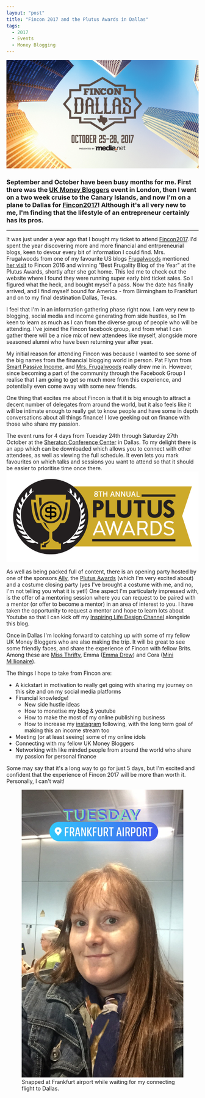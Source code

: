 ```yaml
---
layout: "post"
title: "Fincon 2017 and the Plutus Awards in Dallas"
tags:
  - 2017
  - Events
  - Money Blogging
---
```


<img src='/i/Fincon17_logo.jpg' alt='missing' />


### September and October have been busy months for me. First there was the <a href="https://ukmoneybloggers.com" target="_blank">UK Money Bloggers</a> event in London, then I went on a two week cruise to the Canary Islands, and now I'm on a plane to Dallas for <a href="https://finconexpo.com/" target="_blank">Fincon2017</a>! Although it's all very new to me, I'm finding that the lifestyle of an entrepreneur certainly has its pros.

***  

It was just under a year ago that I bought my ticket to attend <a href="https://finconexpo.com/" target="_blank">Fincon2017</a>. I'd spent the year discovering more and more financial and entrpreneurial blogs, keen to devour every bit of information I could find. Mrs. Frugalwoods from one of my favourite US blogs <a href="http://www.frugalwoods.com/" target="_blank">Frugalwoods</a> mentioned <a href="http://www.frugalwoods.com/2016/09/29/how-to-fly-with-a-baby-on-an-airplane-by-yourself/" target="_blank">her visit</a> to Fincon 2016 and winning "Best Frugality Blog of the Year" at the Plutus Awards, shortly after she got home. This led me to check out the website where I found they were running super early bird ticket sales. So I figured what the heck, and bought myself a pass. Now the date has finally arrived, and I find myself bound for America - from Birmingham to Frankfurt and on to my final destination Dallas, Texas.

I feel that I'm in an information gathering phase right now. I am very new to blogging, social media and income generating from side hustles, so I'm keen to learn as much as I can from the diverse group of people who will be attending. I've joined the Fincon facebook group, and from what I can gather there will be a nice mix of new attendees like myself, alongside more seasoned alumni who have been returning year after year.

My initial reason for attending Fincon was because I wanted to see some of the big names from the financial blogging world in person. Pat Flynn from <a href="https://www.smartpassiveincome.com/" target="_blank">Smart Passive Income</a>, and <a href="http://www.frugalwoods.com/" target="_blank">Mrs. Frugalwoods</a> really drew me in. However, since becoming a part of the community through the Facebook Group I realise that I am going to get so much more from this experience, and potentially even come away with some new friends.

One thing that excites me about Fincon is that it is big enough to attract a decent number of delegates from around the world, but it also feels like it will be intimate enough to really get to know people and have some in depth conversations about all things finance! I love geeking out on finance with those who share my passion.

The event runs for 4 days from Tuesday 24th through Saturday 27th October at the <a href="http://www.sheratondallashotel.com/dallas-conference-rooms" target="_blank">Sheraton Conference Center</a> in Dallas. To my delight there is an app which can be downloaded which allows you to connect with other attendees, as well as viewing the full schedule. It even lets you mark favourites on which talks and sessions you want to attend so that it should be easier to prioritise time once there. 
<img src='/i/PLUTUS_BANNER.jpg' alt='missing' />

As well as being packed full of content, there is an opening party hosted by one of the sponsors <a href="https://www.ally.com/" target="_blank">Ally</a>, the <a href="https://www.plutusawards.com/" target="_blank">Plutus Awards</a> (which I'm very excited about) and a costume closing party (yes I've brought a costume with me, and no, I'm not telling you what it is yet!) One aspect I'm particularly impressed with, is the offer of a mentoring session where you can request to be paired with a mentor (or offer to become a mentor) in an area of interest to you. I have taken the opportunity to request a mentor and hope to learn lots about Youtube so that I can kick off my <a href="https://www.youtube.com/channel/UCFMCt3HfmLwWyqr5QSETThQ" target="_blank">Inspiring Life Design Channel</a> alongside this blog.

Once in Dallas I'm looking forward to catching up with some of my fellow UK Money Bloggers who are also making the trip. It will be great to see some friendly faces, and share the experience of Fincon with fellow Brits. Among these are <a href="https://www.miss-thrifty.co.uk/" target="_blank">Miss Thrifty</a>, Emma (<a href="https://emmadrew.info/" target="_blank">Emma Drew</a>) and Cora (<a href="https://theminimillionaire.com/" target="_blank">Mini Millionaire</a>).

The things I hope to take from Fincon are:

- A kickstart in motivation to really get going with sharing my journey on this site and on my social media platforms
- Financial knowledge!
	- New side hustle ideas
	- How to monetise my blog & youtube
	- How to make the most of my online publishing business
	- How to increase my <a href="https://www.instagram.com/inspiringlifedesign/" target="_blank">instagram</a> following, with the long term goal of making this an income stream too
- Meeting (or at least seeing) some of my online idols
- Connecting with my fellow UK Money Bloggers
- Networking with like minded people from around the world who share my passion for personal finance

Some may say that it's a long way to go for just 5 days, but I'm excited and confident that the experience of Fincon 2017 will be more than worth it. Personally, I can't wait!

<figure>
    <img src='/i/20171024_frankfurt.jpg' alt='missing' />
    <figcaption>Snapped at Frankfurt airport while waiting for my connecting flight to Dallas.</figcaption>
</figure>











     




